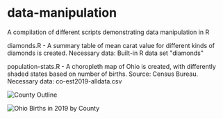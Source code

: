 # data-manipulation
A compilation of different scripts demonstrating data manipulation in R

diamonds.R - A summary table of mean carat value for different kinds of diamonds is created. Necessary data: Built-in R data set "diamonds"

population-stats.R - A choropleth map of Ohio is created, with differently shaded states based on number of births. Source: Census Bureau. Necessary data: co-est2019-alldata.csv

![County Outline](https://user-images.githubusercontent.com/37934117/131414782-a6abd7ab-b4ec-45eb-ae03-9b310551d30d.png)

![Ohio Births in 2019 by County](https://user-images.githubusercontent.com/37934117/131414429-92533338-385c-4c5d-9aab-0db60a05af93.png)

